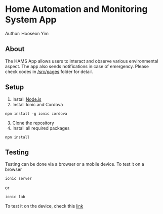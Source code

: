 # Home Automation and Monitoring System App
Author: Hooseon Yim
## About
The HAMS App allows users to interact and observe various environmental aspect. The app also sends notifications in case of emergency.
Please check codes in [/src/pages](https://github.com/MajeedMirza/HAMS/tree/master/App/src/pages) folder for detail.
## Setup
1. Install [Node.js](https://nodejs.org/en/)
2. Install Ionic and Cordova
```
npm install -g ionic cordova
```
3. Clone the repository
4. Install all required packages
```
npm install
```

## Testing
Testing can be done via a browser or a mobile device.
To test it on a browser
```
ionic server
```
or 
```
ionic lab
```

To test it on the device, check this [link](https://ionicframework.com/docs/intro/deploying/)
